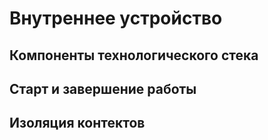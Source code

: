 # Внутреннее устройство

## Компоненты технологического стека

## Старт и завершение работы

## Изоляция контектов

